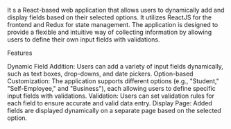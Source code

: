 It s a React-based web application that allows users to dynamically add and display fields based on their selected options. It utilizes ReactJS for the frontend and Redux for state management. The application is designed to provide a flexible and intuitive way of collecting information by allowing users to define their own input fields with validations.

Features


Dynamic Field Addition: Users can add a variety of input fields dynamically, such as text boxes, drop-downs, and date pickers.
Option-based Customization: The application supports different options (e.g., "Student," "Self-Employee," and "Business"), each allowing users to define specific input fields with validations.
Validation: Users can set validation rules for each field to ensure accurate and valid data entry.
Display Page: Added fields are displayed dynamically on a separate page based on the selected option.
